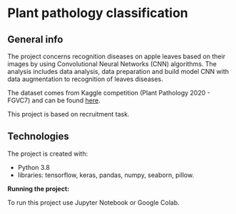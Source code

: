 # Plant pathology classification


## General info
The project concerns recognition diseases on apple leaves based on their images by using Convolutional Neural Networks (CNN) algorithms. The analysis includes data analysis, data preparation and build model CNN with data augmentation to recognition of  leaves diseases.

The dataset comes from Kaggle competition (Plant Pathology 2020 - FGVC7) and can be found [here](https://www.kaggle.com/c/plant-pathology-2020-fgvc7/data).

This project is based on recruitment task.

## Technologies

The project is created with:

- Python 3.8
- libraries: tensorflow, keras, pandas, numpy, seaborn, pillow.

**Running the project:**

To run this project use Jupyter Notebook or Google Colab.
